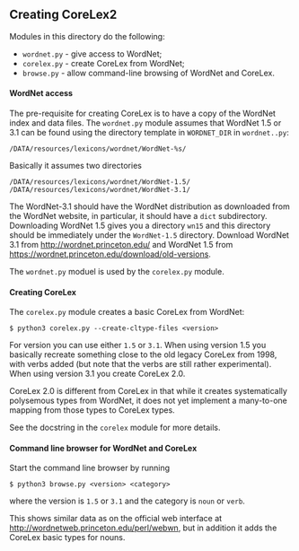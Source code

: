 ## Creating CoreLex2

Modules in this directory do the following:

- `wordnet.py` - give access to WordNet;
- `corelex.py` - create CoreLex from WordNet;
- `browse.py` - allow command-line browsing of WordNet and CoreLex.


#### WordNet access

The pre-requisite for creating CoreLex is to have a copy of the WordNet index and data files. The `wordnet.py` module assumes that WordNet 1.5 or 3.1 can be found using the directory template in `WORDNET_DIR` in `wordnet..py`:

```
/DATA/resources/lexicons/wordnet/WordNet-%s/
```

Basically it assumes two directories

```
/DATA/resources/lexicons/wordnet/WordNet-1.5/
/DATA/resources/lexicons/wordnet/WordNet-3.1/
```

The WordNet-3.1 should have the WordNet distribution as downloaded from the WordNet website, in particular, it should have a `dict` subdirectory. Downloading WordNet 1.5 gives you a directory `wn15` and this directory should be immediately under the `WordNet-1.5` directory. Download WordNet 3.1 from http://wordnet.princeton.edu/ and WordNet 1.5 from https://wordnet.princeton.edu/download/old-versions.

The `wordnet.py` moduel is used by the `corelex.py` module.


#### Creating CoreLex

The `corelex.py` module creates a basic CoreLex from WordNet:

```
$ python3 corelex.py --create-cltype-files <version>
```

For version you can use either `1.5` or `3.1`. When using version 1.5 you basically recreate something close to the old legacy CoreLex from 1998, with verbs added (but note that the verbs are still rather experimental). When using version 3.1 you create CoreLex 2.0.

CoreLex 2.0 is different from CoreLex in that while it creates systematically polysemous types from WordNet, it does not yet implement a many-to-one mapping from those types to CoreLex types.

See the docstring in the `corelex` module for more details.


#### Command line browser for WordNet and CoreLex

Start the command line browser by running

```
$ python3 browse.py <version> <category>
```

where the version is `1.5` or `3.1` and the category is `noun` or `verb`.

This shows similar data as on the official web interface at http://wordnetweb.princeton.edu/perl/webwn, but in addition it adds the CoreLex basic types for nouns.
